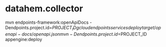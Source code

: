 # datahem.collector

mvn endpoints-framework:openApiDocs -Dendpoints.project.id=$PROJECT_ID
gcloud endpoints services deploy target/openapi-docs/openapi.json
mvn -Dendpoints.project.id=$PROJECT_ID appengine:deploy